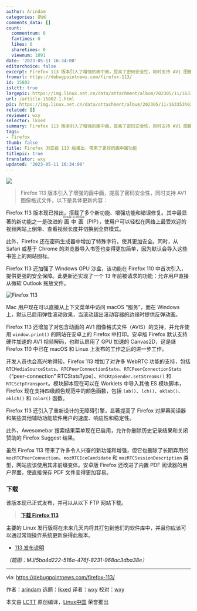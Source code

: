 ```yaml
---
author: Arindam
categories: 新闻
comments_data: []
count:
  commentnum: 0
  favtimes: 0
  likes: 0
  sharetimes: 0
  viewnum: 1891
date: '2023-05-11 16:34:00'
editorchoice: false
excerpt: Firefox 113 版本引入了增强的画中画，提高了密码安全性，同时支持 AV1 图像格式文件，以下是具体更新内容：
fromurl: https://debugpointnews.com/firefox-113/
id: 15802
islctt: true
largepic: https://img.linux.net.cn/data/attachment/album/202305/11/163353h02tjz4hhf0vgv40.jpg
url: /article-15802-1.html
pic: https://img.linux.net.cn/data/attachment/album/202305/11/163353h02tjz4hhf0vgv40.jpg.thumb.jpg
related: []
reviewer: wxy
selector: lkxed
summary: Firefox 113 版本引入了增强的画中画，提高了密码安全性，同时支持 AV1 图像格式文件，以下是具体更新内容：
tags:
- Firefox
thumb: false
title: Firefox 浏览器 113 版推出，带来了更好的画中画功能
titlepic: true
translator: wxy
updated: '2023-05-11 16:34:00'
---
```


![](https://img.linux.net.cn/data/attachment/album/202305/11/163353h02tjz4hhf0vgv40.jpg)



> 
> Firefox 113 版本引入了增强的画中画，提高了密码安全性，同时支持 AV1 图像格式文件，以下是具体更新内容：
> 
> 
> 


Firefox 113 版本现已推出，搭载了多个新功能、增强功能和错误修复。其中最显著的新功能之一是改进的 <ruby> 画中画 <rt>  Picture-in-Picture </rt></ruby>（PIP），使用户可以轻松在网络上最受欢迎的视频网站上倒带、查看视频长度并切换到全屏模式。


此外，Firefox 还在密码生成器中增加了特殊字符，使其更加安全。同时，从 Safari 或基于 Chrome 的浏览器导入书签也变得更加简单，因为默认会导入这些书签上的网站图标。


Firefox 113 还加强了 Windows GPU 沙盒，该功能在 Firefox 110 中首次引入，提供更强的安全保障。此更新还实现了一个 13 年前被请求的功能：允许用户直接从微软 Outlook 拖放文件。


![Firefox 113](https://img.linux.net.cn/data/attachment/album/202305/11/163549t73ii1a2l7i2iajz.jpg)


Mac 用户现在可以直接从上下文菜单中访问 macOS “服务”，而在 Windows 上，默认已启用弹性滚动效果，当滚动超出滚动容器的边缘时提供反弹动画。


Firefox 113 还增加了对包含动画的 AV1 图像格式文件（AVIS）的支持，并允许使用 `window.print()` 的网站在安卓上的 Firefox 中打印。安卓版 Firefox 默认支持硬件加速的 AV1 视频解码，也默认启用了 GPU 加速的 Canvas2D，这是继 Firefox 110 中已在 macOS 和 Linux 上发布的工作之后的进一步工作。


开发人员也会高兴地得知，Firefox 113 增加了对许多 WebRTC 功能的支持，包括 `RTCMediaSourceStats`、`RTCPeerConnectionState`、`RTCPeerConnectionStats`（“peer-connection” RTCStatsType）、`RTCRtpSender.setStreams()` 和 `RTCSctpTransport`。模块脚本现在可以在 Worklets 中导入其他 ES 模块脚本，Firefox 现在支持四级颜色规范中的颜色函数，包括 `lab()`、`lch()`、`oklab()`、`oklch()` 和 `color()` 函数。


Firefox 113 还引入了重新设计的无障碍引擎，显著提高了 Firefox 对屏幕阅读器和某些其他辅助功能软件用户的速度、响应性和稳定性。


此外，Awesomebar 搜索结果菜单现在已启用，允许你删除历史记录结果和关闭赞助的 Firefox Suggest 结果。


虽然 Firefox 113 带来了许多令人兴奋的新功能和增强，但它也删除了长期弃用的 `mozRTCPeerConnection`、`mozRTCIceCandidate` 和 `mozRTCSessionDescription` 类型，网站应该使用其非前缀变体。安卓版 Firefox 还改进了内置 PDF 阅读器的用户界面，使直接保存 PDF 文件变得更加容易。


### 下载


该版本现已正式发布，并可以从以下 FTP 网站下载。



> 
> **[下载 Firefox 113](https://ftp.mozilla.org/pub/firefox/releases/113.0/)**
> 
> 
> 


主要的 Linux 发行版将在未来几天内将其打包到他们的软件库中，并且你应该可以通过常规操作系统更新获得此版本。


* [113 发布说明](https://www.mozilla.org/en-US/firefox/113.0/releasenotes/)


*（题图：MJ/5ba4d222-516a-476f-8231-968ac3dba38e）*




---


via: <https://debugpointnews.com/firefox-113/>


作者：[arindam](https://debugpointnews.com/author/dpicubegmail-com/) 选题：[lkxed](https://github.com/lkxed/) 译者：[wxy](https://github.com/wxy) 校对：[wxy](https://github.com/wxy)


本文由 [LCTT](https://github.com/LCTT/TranslateProject) 原创编译，[Linux中国](https://linux.cn/) 荣誉推出